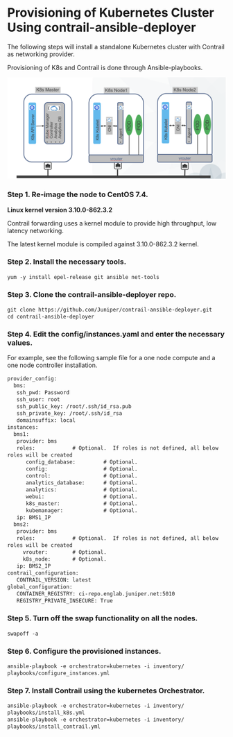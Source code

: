 # Provisioning of Kubernetes Cluster Using contrail-ansible-deployer

The following steps will install a standalone Kubernetes cluster with Contrail as networking provider.

Provisioning of K8s and Contrail is done through Ansible-playbooks.

![Contrail Standalone Solution](/images/standalone-kubernetes.png)

### Step 1. Re-image the node to CentOS 7.4.

**Linux kernel version 3.10.0-862.3.2**

   Contrail forwarding uses a kernel module to provide high throughput, low latency networking.

   The latest kernel module is compiled against 3.10.0-862.3.2 kernel.

### Step 2.	Install the necessary tools.
```
yum -y install epel-release git ansible net-tools
```

### Step 3.	Clone the contrail-ansible-deployer repo.
```
git clone https://github.com/Juniper/contrail-ansible-deployer.git
cd contrail-ansible-deployer
```

### Step 4.	Edit the config/instances.yaml and enter the necessary values. 

For example, see the following sample file for a one node compute and a one node controller installation.
```
provider_config:
  bms:
   ssh_pwd: Password
   ssh_user: root
   ssh_public_key: /root/.ssh/id_rsa.pub
   ssh_private_key: /root/.ssh/id_rsa
   domainsuffix: local
instances:
  bms1:
   provider: bms
   roles:            # Optional.  If roles is not defined, all below roles will be created
      config_database:         # Optional.
      config:                  # Optional.
      control:                 # Optional.
      analytics_database:      # Optional.
      analytics:               # Optional.
      webui:                   # Optional.
      k8s_master:              # Optional.
      kubemanager:             # Optional.
   ip: BMS1_IP
  bms2:
   provider: bms
   roles:            # Optional.  If roles is not defined, all below roles will be created
     vrouter:        # Optional.
     k8s_node:       # Optional.
   ip: BMS2_IP
contrail_configuration:
   CONTRAIL_VERSION: latest
global_configuration:
   CONTAINER_REGISTRY: ci-repo.englab.juniper.net:5010
   REGISTRY_PRIVATE_INSECURE: True
```

### Step 5.	Turn off the swap functionality on all the nodes.
```
swapoff -a
```

### Step 6.	Configure the provisioned instances.
```
ansible-playbook -e orchestrator=kubernetes -i inventory/ playbooks/configure_instances.yml
```
### Step 7.	Install Contrail using the kubernetes Orchestrator.
```
ansible-playbook -e orchestrator=kubernetes -i inventory/ playbooks/install_k8s.yml
ansible-playbook -e orchestrator=kubernetes -i inventory/ playbooks/install_contrail.yml
```
